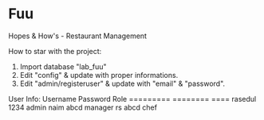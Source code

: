 # Fuu
Hopes &amp; How's - Restaurant Management

How to star with the project:
1. Import database "lab_fuu"
2. Edit "config" & update with proper informations.
3. Edit "admin/registeruser" & update with "email" & "password".

User Info:
Username	Password	Role
=========	========	====
rasedul		1234		admin
naim		abcd		manager
rs		abcd		chef
